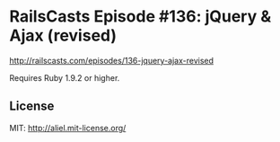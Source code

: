 # RailsCasts Episode #136: jQuery & Ajax (revised)

http://railscasts.com/episodes/136-jquery-ajax-revised

Requires Ruby 1.9.2 or higher.

## License

MIT: http://aliel.mit-license.org/
